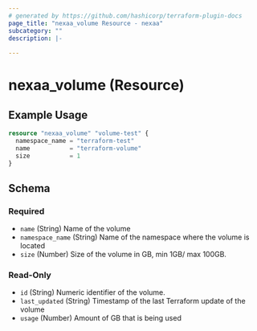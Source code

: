 ```yaml
---
# generated by https://github.com/hashicorp/terraform-plugin-docs
page_title: "nexaa_volume Resource - nexaa"
subcategory: ""
description: |-
  
---
```


# nexaa_volume (Resource)



## Example Usage

```terraform
resource "nexaa_volume" "volume-test" {
  namespace_name = "terraform-test"
  name           = "terraform-volume"
  size           = 1
}
```

<!-- schema generated by tfplugindocs -->
## Schema

### Required

- `name` (String) Name of the volume
- `namespace_name` (String) Name of the namespace where the volume is located
- `size` (Number) Size of the volume in GB, min 1GB/ max 100GB.

### Read-Only

- `id` (String) Numeric identifier of the volume.
- `last_updated` (String) Timestamp of the last Terraform update of the volume
- `usage` (Number) Amount of GB that is being used
